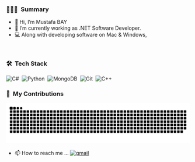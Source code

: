 ### 🧑🏻‍💻 &nbsp;Summary

- 👋 Hi, I’m Mustafa BAY 
- 🌱 I’m currently working as .NET Software Developer.
- 💻 Along with developing software on Mac & Windows,

<br/>

### 🛠 &nbsp;Tech Stack
![C#](https://img.shields.io/badge/-Git-141a20?style=flat&logo=git)&nbsp;
![Python](https://img.shields.io/badge/-Git-141a20?style=flat&logo=git)&nbsp;
![MongoDB](https://img.shields.io/badge/-MongoDB-141a20?style=flat&logo=Mongodb&logoColor=75AC63)&nbsp;
![Git](https://img.shields.io/badge/-Git-141a20?style=flat&logo=git)&nbsp;
![C++](https://img.shields.io/badge/-Git-141a20?style=flat&logo=git)&nbsp;


### 🐍 &nbsp;My Contributions
<picture>
  <source media="(prefers-color-scheme: dark)" srcset="https://raw.githubusercontent.com/mstybay/mstybay/output/github-contribution-grid-snake-dark.svg">
  <source media="(prefers-color-scheme: light)" srcset="https://raw.githubusercontent.com/mstybay/mstybay/output/github-contribution-grid-snake.svg">
  <img alt="github contribution grid snake animation" src="https://raw.githubusercontent.com/mstybay/mstybay/output/github-contribution-grid-snake.svg">
</picture>


- 📫 How to reach me ... 
[![gmail](https://img.shields.io/badge/-msty.bay@gmail.com-D14836?style=flat&logo=Gmail&logoColor=white)](mailto:msty.bay@gmail.com)
